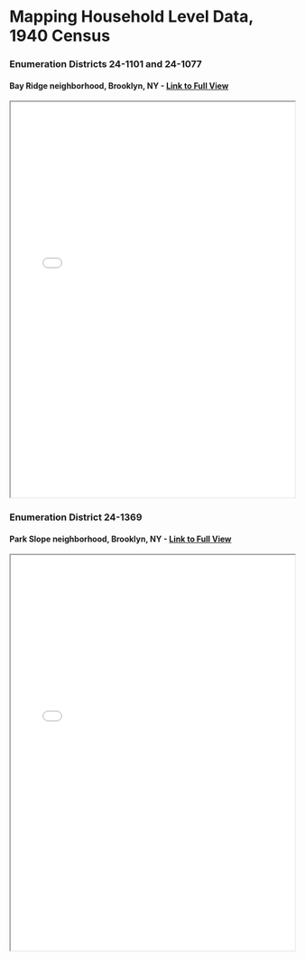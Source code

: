 # Mapping Household Level Data, 1940 Census

### Enumeration Districts 24-1101 and 24-1077
#### Bay Ridge neighborhood, Brooklyn, NY - [Link to Full View](qgis2web_2023_09_13-00_30_24_385379/map.html)

<iframe
  src="qgis2web_2023_09_13-00_30_24_385379/map.html" height="700" width="100%"
></iframe>



### Enumeration District 24-1369
#### Park Slope neighborhood, Brooklyn, NY - [Link to Full View](qgis2web_2023_09_18-11_21_39_925072/map.html)


<iframe
  src="qgis2web_2023_09_18-11_21_39_925072/map.html" height="700" width="100%"
></iframe>
